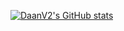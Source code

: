 

[![DaanV2's GitHub stats](https://github-readme-stats.vercel.app/api?username=DaanV2)](https://github.com/DaanV2)
